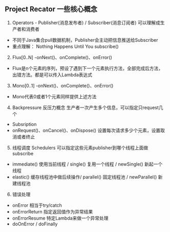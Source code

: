 ## Project Recator 一些核心概念 ##
1. Operators - Publisher(消息发布者) / Subscriber(消息订阅者) 可以理解成生产者和消费者
- 不同于Java集合pull数据机制，Publisher会主动把信息推送给Subscriber
- 重点理解： Nothing Happens Until You subscribe()
2. Flux[0..N] -onNext()、onComplete()、onError()
  - Flux是n个元素的序列，预设了遇到下一个元素执行方法，全部完成后方法，出错方法。都是可以传入Lambda表达式
3. Mono[0..1] -onNext()、onComplete()、onError()
  - Mono代表0或者1个元素同样提供上述方法
4. Backpressure 反压力概念 生产者一次产生多个信息，可以指定只request几个
  - Subsription
  - onRequest()、onCancel()、onDispose() 设置每次请求多少个元素，设置取消或者终止
5. 线程调度 Schedulers 可以指定这些元素publisher到哪个线程上面做subscribe
  - immediate() 使用当前线程 / single() 复用一个线程 / newSingle() 新起一个线程
  - elastic() 缓存线程池中做后续操作/ parallel() 固定线程池 / newParallel() 新建线程池
6. 错误处理
  - onError 相当于try/catch
  - onErrorReturn 指定返回值作为异常结果
  - onErrorResume 特定Lambda来做一个异常处理
  - doOnError / doFinally
